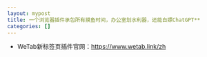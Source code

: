 ```yaml
---
layout: mypost
title: 一个浏览器插件承包所有摸鱼时间，办公室划水利器，还能白嫖ChatGPT**
categories: []
---
```


- WeTab新标签页插件官网：<https://www.wetab.link/zh>